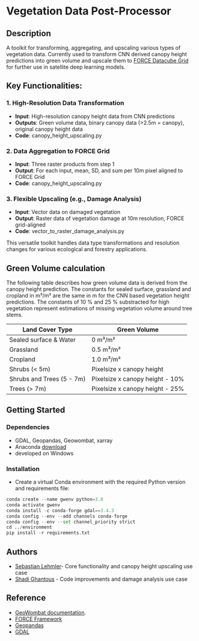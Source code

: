 
# Vegetation Data Post-Processor

## Description

A toolkit for transforming, aggregating, and upscaling various types of vegetation data. Currently used to transform CNN 
derived canopy height predictions into green volume and upscale them to [FORCE Datacube Grid](https://force-eo.readthedocs.io/en/latest/howto/datacube.html) for further use in satellite deep learning models.

## Key Functionalities:

### 1. High-Resolution Data Transformation 
- **Input**: High-resolution canopy height data from CNN predictions
- **Outputs**: Green volume data, binary canopy data (>2.5m = canopy), original canopy height data
- **Code**: canopy_height_upscaling.py


### 2. Data Aggregation to FORCE Grid 
- **Input**: Three raster products from step 1
- **Output**: For each input, mean, SD, and sum per 10m pixel aligned to FORCE Grid
- **Code**: canopy_height_upscaling.py

### 3. Flexible Upscaling (e.g., Damage Analysis)
- **Input**: Vector data on damaged vegetation
- **Output**: Raster data of vegetation damage at 10m resolution, FORCE grid-aligned
- **Code**: vector_to_raster_damage_analysis.py

This versatile toolkit handles data type transformations and resolution changes for various ecological and forestry applications.

## Green Volume calculation
The following table describes how green volume data is derived from the canopy height prediction. The constants for sealed surface, grassland and cropland in m³/m² are the same in m for the CNN based vegetation height predictions.
The constants of 10 % and 25 % substracted for high vegetation represent estimations of missing vegetation volume around tree stems. 

| Land Cover Type | Green Volume |
|-----------------|--------------|
| Sealed surface & Water | 0 m³/m² |
| Grassland | 0.5 m³/m² |
| Cropland | 1.0 m³/m² |
| Shrubs (< 5m) | Pixelsize x canopy height |
| Shrubs and Trees (5 - 7m) | Pixelsize x canopy height - 10% |
| Trees (> 7m) | Pixelsize x canopy height - 25% |

## Getting Started

### Dependencies

* GDAL, Geopandas, Geowombat, xarray
* Anaconda [download](https://www.anaconda.com/download) 
* developed on Windows

### Installation

* Create a virtual Conda environment with the required Python version and requirements file:
```python I'm A tab
conda create --name gwenv python=3.8
conda activate gwenv
conda install -c conda-forge gdal==3.4.3
conda config --env --add channels conda-forge
conda config --env --set channel_priority strict
cd ../environment
pip install -r requirements.txt
```
## Authors

 
 - [Sebastian Lehmler](https://github.com/SebastianLeh)- Core functionality and canopy height upscaling use case
 - [Shadi Ghantous](https://github.com/LUP-LuftbildUmweltPlanung) - Code improvements and damage analysis use case


## Reference

* [GeoWombat documentation](https://geowombat.readthedocs.io/en/latest/).
* [FORCE Framework](https://force-eo.readthedocs.io/en/latest/index.html)
* [Geopandas](https://geopandas.org/en/stable/)
* [GDAL](https://gdal.org/index.html)




